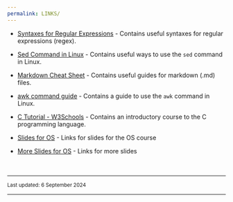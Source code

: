 ```yaml
---
permalink: LINKS/
---
```


* [Syntaxes for Regular Expressions](https://developer.mozilla.org/en-US/docs/Web/JavaScript/Guide/Regular_expressions/Cheatsheet) - Contains useful syntaxes for regular expressions (regex).
* [Sed Command in Linux](https://www.geeksforgeeks.org/sed-command-in-linux-unix-with-examples/) - Contains useful ways to use the `sed` command in Linux.
* [Markdown Cheat Sheet](https://www.markdownguide.org/cheat-sheet/) - Contains useful guides for markdown (.md) files.
* [awk command guide](https://www.freecodecamp.org/news/the-linux-awk-command-linux-and-unix-usage-syntax-examples/) - Contains a guide to use the `awk` command in Linux.
* [C Tutorial - W3Schools](https://www.w3schools.com/c/) - Contains an introductory course to the C programming language.

* [Slides for OS](https://docos.vlsm.org/) - Links for slides for the OS course
* [More Slides for OS](https://codex.cs.yale.edu/avi/os-book/OS10/slide-dir/) - Links for more slides
<br><br><br>
<hr>
<span style="font-size: smaller">Last updated: 6 September 2024</span>
<hr>
